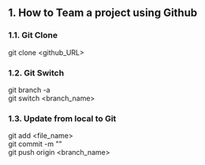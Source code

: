 ## 1. How to Team a project using Github
### 1.1. Git Clone
git clone <github_URL>  
### 1.2. Git Switch
git branch -a  
git switch <branch_name>
### 1.3. Update from local to Git
git add <file_name>  
git commit -m "<your commit name>"  
git push origin <branch_name>  









